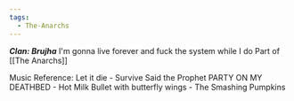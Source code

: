 ```yaml
---
tags:
  - The-Anarchs
---
```

***Clan: Brujha***
I'm gonna live forever and fuck the system while I do
Part of [[The Anarchs]]

Music Reference:
Let it die - Survive Said the Prophet
PARTY ON MY DEATHBED - Hot Milk
Bullet with butterfly wings - The Smashing Pumpkins